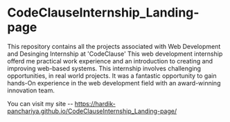 # CodeClauseInternship_Landing-page

This repository contains all the projects associated with Web Development and Desinging Internship at 'CodeClause' 
This web development internship offerd me practical work experience and an introduction to creating and improving web-based systems. This internship involves challenging opportunities, in real world projects. It was a fantastic opportunity to gain hands-On experience in the web development field with an award-winning innovation team.


You can visit my site -- https://hardik-panchariya.github.io/CodeClauseInternship_Landing-page/
